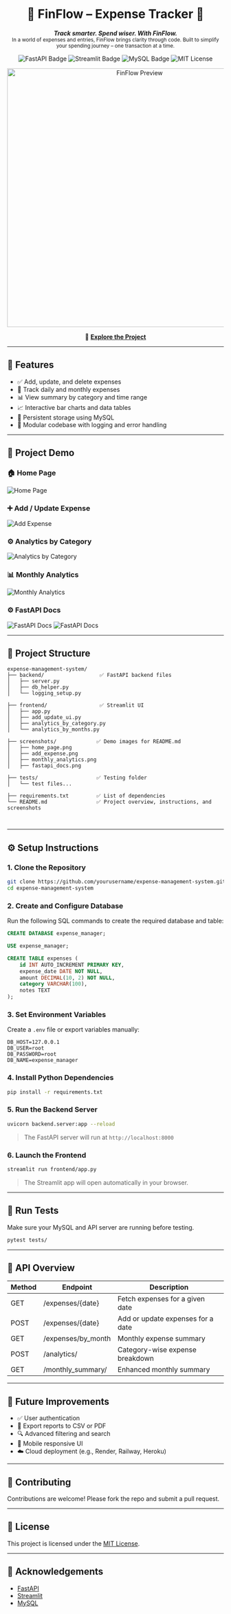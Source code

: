 <h1 align="center">💼 FinFlow – Expense Tracker 💸</h1>

<p align="center">
  <em><b>Track smarter. Spend wiser. With FinFlow.</b></em><br>
  <sub>In a world of expenses and entries, FinFlow brings clarity through code. Built to simplify your spending journey – one transaction at a time.</sub>
</p>

<p align="center">
  <img src="https://img.shields.io/badge/Made%20With-FastAPI-009688?style=for-the-badge&logo=fastapi&logoColor=white" alt="FastAPI Badge">
  <img src="https://img.shields.io/badge/Frontend-Streamlit-FF4B4B?style=for-the-badge&logo=streamlit&logoColor=white" alt="Streamlit Badge">
  <img src="https://img.shields.io/badge/Database-MySQL-00618A?style=for-the-badge&logo=mysql&logoColor=white" alt="MySQL Badge">
 <img src="https://img.shields.io/badge/License-MIT-blue?style=flat" alt="MIT License">

</p>

<p align="center">
  <img src="screenshots/home.png" alt="FinFlow Preview" width="600">
</p>

<p align="center">
  🔗 <a href="https://github.com/Ranjit-Saha/FinFlow-Expense-Tracker"><b>Explore the Project</b></a>
</p>

---

## 📌 Features

- ✅ Add, update, and delete expenses
- 📅 Track daily and monthly expenses
- 📊 View summary by category and time range
- 📈 Interactive bar charts and data tables
- 📀 Persistent storage using MySQL
- 🔧 Modular codebase with logging and error handling

---

## 📸 Project Demo

### 🏠 Home Page  
![Home Page](screenshots/home.png)

### ➕ Add / Update Expense  
![Add Expense](screenshots/add_update_ui.png)

### ⚙️ Analytics by Category
![Analytics by Category](screenshots/analytics_by_category.png)

### 📊 Monthly Analytics  
![Monthly Analytics](screenshots/analytics_by_months.png)

### ⚙️ FastAPI Docs  
![FastAPI Docs](screenshots/apis.png)
![FastAPI Docs](screenshots/schemas.png)

---
## 📂 Project Structure

```
expense-management-system/
├── backend/                  ✅ FastAPI backend files
│   ├── server.py
│   ├── db_helper.py
│   └── logging_setup.py

├── frontend/                 ✅ Streamlit UI
│   ├── app.py
│   ├── add_update_ui.py
│   ├── analytics_by_category.py
│   └── analytics_by_months.py

├── screenshots/             ✅ Demo images for README.md
│   ├── home_page.png
│   ├── add_expense.png
│   ├── monthly_analytics.png
│   ├── fastapi_docs.png

├── tests/                   ✅ Testing folder
│   └── test files...

├── requirements.txt         ✅ List of dependencies
└── README.md                ✅ Project overview, instructions, and screenshots

 
```

---

## ⚙️ Setup Instructions

### 1. Clone the Repository

```bash
git clone https://github.com/yourusername/expense-management-system.git
cd expense-management-system
```

### 2. Create and Configure Database
Run the following SQL commands to create the required database and table:
```sql
CREATE DATABASE expense_manager;

USE expense_manager;

CREATE TABLE expenses (
    id INT AUTO_INCREMENT PRIMARY KEY,
    expense_date DATE NOT NULL,
    amount DECIMAL(10, 2) NOT NULL,
    category VARCHAR(100),
    notes TEXT
);
```

### 3. Set Environment Variables

Create a `.env` file or export variables manually:

```env
DB_HOST=127.0.0.1
DB_USER=root
DB_PASSWORD=root
DB_NAME=expense_manager
```

### 4. Install Python Dependencies

```bash
pip install -r requirements.txt
```

### 5. Run the Backend Server

```bash
uvicorn backend.server:app --reload
```

> The FastAPI server will run at `http://localhost:8000`

### 6. Launch the Frontend

```bash
streamlit run frontend/app.py
```

> The Streamlit app will open automatically in your browser.

---

## 🧪 Run Tests

Make sure your MySQL and API server are running before testing.

```bash
pytest tests/
```

---

## 🔗 API Overview

| Method | Endpoint                 | Description                        |
|--------|--------------------------|------------------------------------|
| GET    | /expenses/{date}         | Fetch expenses for a given date    |
| POST   | /expenses/{date}         | Add or update expenses for a date  |
| GET    | /expenses/by_month       | Monthly expense summary            |
| POST   | /analytics/              | Category-wise expense breakdown    |
| GET    | /monthly_summary/        | Enhanced monthly summary           |

---

## 🧠 Future Improvements

- ✅ User authentication
- 📄 Export reports to CSV or PDF
- 🔍 Advanced filtering and search
- 📱 Mobile responsive UI
- ☁️ Cloud deployment (e.g., Render, Railway, Heroku)

---

## 🤝 Contributing

Contributions are welcome! Please fork the repo and submit a pull request.

---

## 📜 License

This project is licensed under the [MIT License](https://opensource.org/licenses/MIT).

---

## 🙏 Acknowledgements

- [FastAPI](https://fastapi.tiangolo.com/)
- [Streamlit](https://streamlit.io/)
- [MySQL](https://www.mysql.com/)

